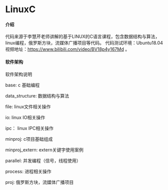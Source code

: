 # LinuxC

#### 介绍
代码来源于李慧芹老师讲解的基于LINUX的C语言课程，包含数据结构与算法，linux编程，俄罗斯方块，流媒体广播项目等代码。
代码测试环境：Ubuntu18.04
视频地址：https://www.bilibili.com/video/BV18p4y167Md 。

#### 软件架构
软件架构说明

base:             c 基础编程

data_structure:   数据结构与算法

file: 			  linux文件相关操作

io: 			   linux IO相关操作

ipc： 				linux IPC相关操作

minproj:			c项目基础组成

minproj_extern:		extern关键字使用案例

parallel:			并发编程（信号，线程使用）

process:			进程相关操作

proj:				俄罗斯方块，流媒体广播项目

